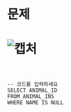 문제
==
![캡처](https://user-images.githubusercontent.com/73854324/116970365-cb6e5200-acf2-11eb-88da-91b6b05c0494.PNG)
<br><br>
==
```
-- 코드를 입력하세요
SELECT ANIMAL_ID
FROM ANIMAL_INS
WHERE NAME IS NULL
```
